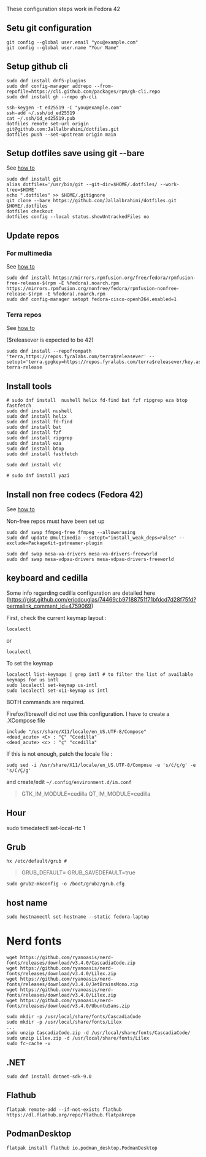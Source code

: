 These configuration steps work in Fedora 42

## Setu git configuration
```
git config --global user.email "you@example.com"
git config --global user.name "Your Name"
```

## Setup github cli

```shell
sudo dnf install dnf5-plugins
sudo dnf config-manager addrepo --from-repofile=https://cli.github.com/packages/rpm/gh-cli.repo
sudo dnf install gh --repo gh-cli

ssh-keygen -t ed25519 -C "you@example.com"
ssh-add ~/.ssh/id_ed25519
cat ~/.ssh/id_ed25519.pub
dotfiles remote set-url origin git@github.com:Jallalbrahimi/dotfiles.git
dotfiles push --set-upstream origin main
```

## Setup dotfiles save using git --bare
See [how to](https://www.atlassian.com/git/tutorials/dotfiles)

```shell
sudo dnf install git
alias dotfiles='/usr/bin/git --git-dir=$HOME/.dotfiles/ --work-tree=$HOME'
echo ".dotfiles" >> $HOME/.gitignore
git clone --bare https://github.com/Jallalbrahimi/dotfiles.git $HOME/.dotfiles
dotfiles checkout
dotfiles config --local status.showUntrackedFiles no
```

## Update repos

### For multimedia
See [how to](https://rpmfusion.org/Configuration)

```shell
sudo dnf install https://mirrors.rpmfusion.org/free/fedora/rpmfusion-free-release-$(rpm -E %fedora).noarch.rpm https://mirrors.rpmfusion.org/nonfree/fedora/rpmfusion-nonfree-release-$(rpm -E %fedora).noarch.rpm
sudo dnf config-manager setopt fedora-cisco-openh264.enabled=1
```

### Terra repos
See [how to](https://rpmfusion.org/Configuration)

($releasever is expected to be 42)
```shell
sudo dnf install --repofrompath 'terra,https://repos.fyralabs.com/terra$releasever' --setopt='terra.gpgkey=https://repos.fyralabs.com/terra$releasever/key.asc' terra-release
```

## Install tools

```shell
# sudo dnf install  nushell helix fd-find bat fzf ripgrep eza btop fastfetch
sudo dnf install nushell
sudo dnf install helix
sudo dnf install fd-find
sudo dnf install bat
sudo dnf install fzf
sudo dnf install ripgrep
sudo dnf install eza
sudo dnf install btop
sudo dnf install fastfetch

sudo dnf install vlc

# sudo dnf install yazi
```


## Install non free codecs  (Fedora 42)
See [how to](https://rpmfusion.org/Howto/Multimedia)

Non-free repos must have been set up

```shell
sudo dnf swap ffmpeg-free ffmpeg --allowerasing
sudo dnf update @multimedia --setopt="install_weak_deps=False" --exclude=PackageKit-gstreamer-plugin

sudo dnf swap mesa-va-drivers mesa-va-drivers-freeworld
sudo dnf swap mesa-vdpau-drivers mesa-vdpau-drivers-freeworld
```

## keyboard and cedilla
Some info regarding cedilla configuration are detailed here (https://gist.github.com/ericdouglas/74469cb97188751f71bfdcd7d28f75fd?permalink_comment_id=4759069)

First, check the current keymap layout : 
```shell
localectl
``` 
or 
```shell
localectl
``` 
To set the keymap
```shell
localectl list-keymaps | grep intl # to filter the list of available keymaps for us intl
sudo localectl set-keymap us-intl
sudo localectl set-x11-keymap us intl
```
BOTH commands are required.

Firefox/librewolf did not use this configuration. I have to create a .XCompose file
```shell
include "/usr/share/X11/locale/en_US.UTF-8/Compose"
<dead_acute> <C> : "Ç" "Ccedilla"
<dead_acute> <c> : "ç" "ccedilla"
```

If this is not enough,
patch the locale file :
```shell
sudo sed -i /usr/share/X11/locale/en_US.UTF-8/Compose -e 's/ć/ç/g' -e 's/Ć/Ç/g'
```

and create/edit `~/.config/environment.d/im.conf`
> GTK_IM_MODULE=cedilla
> QT_IM_MODULE=cedilla



## Hour
sudo timedatectl set-local-rtc 1 

## Grub 

```shell
hx /etc/default/grub #
```

> GRUB_DEFAULT=
> GRUB_SAVEDEFAULT=true

```shell
sudo grub2-mkconfig -o /boot/grub2/grub.cfg
```

## host name
```shell
sudo hostnamectl set-hostname --static fedora-laptop
```

# Nerd fonts

```shell
wget https://github.com/ryanoasis/nerd-fonts/releases/download/v3.4.0/CascadiaCode.zip
wget https://github.com/ryanoasis/nerd-fonts/releases/download/v3.4.0/Lilex.zip
wget https://github.com/ryanoasis/nerd-fonts/releases/download/v3.4.0/JetBrainsMono.zip
wget https://github.com/ryanoasis/nerd-fonts/releases/download/v3.4.0/Lilex.zip
wget https://github.com/ryanoasis/nerd-fonts/releases/download/v3.4.0/UbuntuSans.zip

sudo mkdir -p /usr/local/share/fonts/CascadiaCode
sudo mkdir -p /usr/local/share/fonts/Lilex
...
sudo unzip CascadiaCode.zip -d /usr/local/share/fonts/CascadiaCode/
sudo unzip Lilex.zip -d /usr/local/share/fonts/Lilex
sudo fc-cache -v
```

## .NET
```shell
sudo dnf install dotnet-sdk-9.0
```
## Flathub
```shell
flatpak remote-add --if-not-exists flathub https://dl.flathub.org/repo/flathub.flatpakrepo
```
## PodmanDesktop
```shell
flatpak install flathub io.podman_desktop.PodmanDesktop
```

